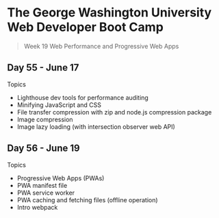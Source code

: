 # **The George Washington University Web Developer Boot Camp**
> Week 19 Web Performance and Progressive Web Apps

## **Day 55 - June 17**
Topics
- Lighthouse dev tools for performance auditing
- Minifying JavaScript and CSS
- File transfer compression with zip and node.js compression package
- Image compression
- Image lazy loading (with intersection observer web API)

## **Day 56 - June 19**
Topics
- Progressive Web Apps (PWAs)
- PWA manifest file
- PWA service worker
- PWA caching and fetching files (offline operation)
- Intro webpack